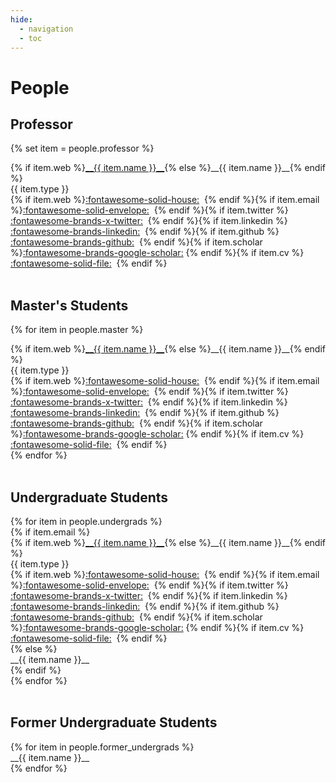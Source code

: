 ```yaml
---
hide:
  - navigation
  - toc
---
```


# People

## Professor

<div class="grid" markdown>

{% set item = people.professor %}
<div class="card" markdown>
<!-- <div class="people-thumbnail-cell" markdown>
<img class="people-thumbnail" src="../assets/profile/{{ item.name }}.png" markdown>
</div> -->
<div class="people-description-cell" markdown>
{% if item.web %}<a class="fg-color-dark" href="{{ item.web }}" target="_blank">__{{ item.name }}__</a>{% else %}__{{ item.name }}__{% endif %}<br>
{{ item.type }}<br>
{% if item.web %}<a class="fg-color-dark"href="{{ item.web }}" target="_blank">:fontawesome-solid-house:</a>&nbsp; {% endif %}{% if item.email %}<a class="fg-color-dark" href="mailto:{{ item.email }}" target="_top">:fontawesome-solid-envelope:</a>&nbsp; {% endif %}{% if item.twitter %} <a class="fg-color-dark" href="{{ item.twitter }}" target="_blank">:fontawesome-brands-x-twitter:</a>&nbsp; {% endif %}{% if item.linkedin %} <a class="fg-color-dark" href="{{ item.linkedin }}" target="_blank">:fontawesome-brands-linkedin:</a>&nbsp; {% endif %}{% if item.github %} <a class="fg-color-dark" href="{{ item.github }}" target="_blank">:fontawesome-brands-github:</a>&nbsp; {% endif %}{% if item.scholar %}<a class="fg-color-dark"class="fg-color-dark" href="{{ item.scholar }}" target="_blank">:fontawesome-brands-google-scholar:</a>&nbsp;{% endif %}{% if item.cv %} <a class="fg-color-dark" href="{{ item.cv }}" target="_blank">:fontawesome-solid-file:</a>&nbsp; {% endif %}
</div>
</div>

</div>
<br>


<!-- ## Ph.D. Students

<div class="grid" markdown>

{% for item in people.phd %}
<div class="card" markdown>
<div class="people-thumbnail-cell" markdown>
<img class="people-thumbnail" src="../assets/profile/{{ item.name }}.png" markdown>
</div>
<div class="people-description-cell" markdown>
{% if item.web %}<a href="{{ item.web }}" target="_blank">__{{ item.name }}__</a>{% else %}__{{ item.name }}__{% endif %}<br>
{{ item.type }}<br>
{% if item.web %}<a href="{{ item.web }}" target="_blank">:fontawesome-solid-house:</a>&nbsp; {% endif %}{% if item.email %}<a href="mailto:{{ item.email }}" target="_top">:fontawesome-solid-envelope:</a>&nbsp; {% endif %}{% if item.twitter %} <a href="{{ item.twitter }}" target="_blank">:fontawesome-brands-x-twitter:</a>&nbsp; {% endif %}{% if item.linkedin %} <a href="{{ item.linkedin }}" target="_blank">:fontawesome-brands-linkedin:</a>&nbsp; {% endif %}{% if item.github %} <a href="{{ item.github }}" target="_blank">:fontawesome-brands-github:</a>&nbsp; {% endif %}{% if item.cv %} <a href="{{ item.cv }}" target="_blank">:academicons-cv:</a>&nbsp; {% endif %}
</div>
</div>
{% endfor %}

</div> 
<br>
-->


## Master's Students

<div class="grid" markdown>

{% for item in people.master %}
<div class="card" markdown>
<!-- <div class="people-thumbnail-cell" markdown>
<img class="people-thumbnail" src="../assets/profile/{{ item.name }}.png" markdown>
</div> -->
<div class="people-description-cell" markdown>
{% if item.web %}<a class="fg-color-dark" href="{{ item.web }}" target="_blank">__{{ item.name }}__</a>{% else %}__{{ item.name }}__{% endif %}<br>
{{ item.type }}<br>
{% if item.web %}<a class="fg-color-dark"href="{{ item.web }}" target="_blank">:fontawesome-solid-house:</a>&nbsp; {% endif %}{% if item.email %}<a class="fg-color-dark" href="mailto:{{ item.email }}" target="_top">:fontawesome-solid-envelope:</a>&nbsp; {% endif %}{% if item.twitter %} <a class="fg-color-dark" href="{{ item.twitter }}" target="_blank">:fontawesome-brands-x-twitter:</a>&nbsp; {% endif %}{% if item.linkedin %} <a class="fg-color-dark" href="{{ item.linkedin }}" target="_blank">:fontawesome-brands-linkedin:</a>&nbsp; {% endif %}{% if item.github %} <a class="fg-color-dark" href="{{ item.github }}" target="_blank">:fontawesome-brands-github:</a>&nbsp; {% endif %}{% if item.scholar %}<a class="fg-color-dark"class="fg-color-dark" href="{{ item.scholar }}" target="_blank">:fontawesome-brands-google-scholar:</a>&nbsp;{% endif %}{% if item.cv %} <a class="fg-color-dark" href="{{ item.cv }}" target="_blank">:fontawesome-solid-file:</a>&nbsp; {% endif %}
</div>
</div>
{% endfor %}

</div>
<br>


## Undergraduate Students

<div class="grid" markdown>
{% for item in people.undergrads %}
<div class="card" markdown>
{% if item.email %}
<!-- <div class="people-thumbnail-cell" markdown>
<img class="people-thumbnail" src="../assets/profile/{{ item.name }}.png" markdown>
</div> -->
<div class="people-description-cell" markdown>
{% if item.web %}<a href="{{ item.web }}" target="_blank">__{{ item.name }}__</a>{% else %}__{{ item.name }}__{% endif %}<br>
{{ item.type }}<br>
{% if item.web %}<a class="fg-color-dark"href="{{ item.web }}" target="_blank">:fontawesome-solid-house:</a>&nbsp; {% endif %}{% if item.email %}<a class="fg-color-dark" href="mailto:{{ item.email }}" target="_top">:fontawesome-solid-envelope:</a>&nbsp; {% endif %}{% if item.twitter %} <a class="fg-color-dark" href="{{ item.twitter }}" target="_blank">:fontawesome-brands-x-twitter:</a>&nbsp; {% endif %}{% if item.linkedin %} <a class="fg-color-dark" href="{{ item.linkedin }}" target="_blank">:fontawesome-brands-linkedin:</a>&nbsp; {% endif %}{% if item.github %} <a class="fg-color-dark" href="{{ item.github }}" target="_blank">:fontawesome-brands-github:</a>&nbsp; {% endif %}{% if item.scholar %}<a class="fg-color-dark"class="fg-color-dark" href="{{ item.scholar }}" target="_blank">:fontawesome-brands-google-scholar:</a>&nbsp;{% endif %}{% if item.cv %} <a class="fg-color-dark" href="{{ item.cv }}" target="_blank">:fontawesome-solid-file:</a>&nbsp; {% endif %}
</div>
{% else %}
<div class="people-thumbnail-cell" markdown>
</div>
<div class="people-description-cell" markdown>
__{{ item.name }}__
</div>
{% endif %}
</div>
{% endfor %}
</div>
<br>

<!-- ## Former Graduate Students

<div class="grid" markdown>

{% for item in people.former_graduates %}
<div class="card" markdown>
<div class="people-thumbnail-cell" markdown>
<img class="people-thumbnail" src="../assets/profile/{{ item.name }}.png" markdown>
</div>
<div class="people-description-cell" markdown>
{% if item.web %}<a href="{{ item.web }}" target="_blank">__{{ item.name }}__</a>{% else %}__{{ item.name }}__{% endif %}<br>
{{ item.type }}<br>
{% if item.now %} Now at {{ item.now }} {% endif %}
</div>
</div>
{% endfor %}

</div> -->


## Former Undergraduate Students

<div class="grid" markdown>
{% for item in people.former_undergrads %}
<div class="card" markdown>
__{{ item.name }}__
</div>
{% endfor %}
</div>
